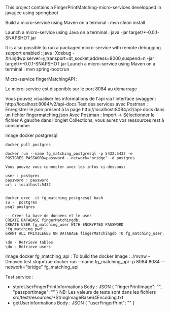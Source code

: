 This project contains a FingerPrintMatching-micro-services developped in java/jee using springboot

Build a micro-service using Maven on a terminal : mvn clean install

Launch a micro-service using Java on a terminal : java -jar target/\*-0.0.1-SNAPSHOT.jar

It is also possible to run a packaged micro-service with remote debugging support enabled :
java -Xdebug -Xrunjdwp:server=y,transport=dt_socket,address=8000,suspend=n -jar target/\*-0.0.1-SNAPSHOT.jar
Launch a micro-service using Maven on a terminal : mvn spring-boot:run

Micro-service fingerMatchingAPI :

Le micro-service est disponible sur le port 8084 au démarrage

Vous pouvez visualiser les informations de l'api via l'interface swagger :
http://localhost:8084/v2/api-docs
Test des services avec Postman :
Enregistrer le json présent à la page http://localhost:8084/v2/api-docs dans un fichier
fingermatching.json
Avec Postman : Import -> Sélectionner le fichier
A gauche dans l'onglet Collections, vous aurez vos ressources rest à consommer

Image docker postgresql

    docker pull postgres

    docker run --name fg_matching_postgresql -p 5432:5432 -e POSTGRES_PASSWORD=password --network="bridge" -d postgres

    Vous pouvez vous connecter avec les infos ci-dessous:

    user : postgres
    password : password
    url : localhost:5432


    docker exec -it fg_matching_postgresql bash
    su -  postgres
    psql postgres

    -- Créer la base de données et le user
    CREATE DATABASE fingerMatchingdb;
    CREATE USER fg_matching_user WITH ENCRYPTED PASSWORD 'fg_matching_pwd';
    GRANT ALL PRIVILEGES ON DATABASE fingerMatchingdb TO fg_matching_user;

    \dn - Retrieve tables
    \du - Retrieve users

Image docker fg_matching_api :
To build the docker Image : ./mvnw -Dmaven.test.skip=true
docker run --name fg_matching_api -p 8084:8084 --network="bridge" fg_matching_api

Test service :

- storeUserFingerPrintInformations
  Body : JSON
  {
  "fingerPrintImage": "",
  "passportImage": ""
  }
  NB: Les valeurs de tests sont dans les fichiers src/test/resources/\*StringImageBase64Encoding.txt
- getUserInformations
  Body : JSON
  {
  "userFingerPrint": ""
  }
